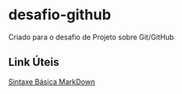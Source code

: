 # desafio-github
Criado para o desafio de Projeto sobre Git/GitHub
## Link Úteis
[Sintaxe Básica MarkDown](https://www.markdownguide.org/)
